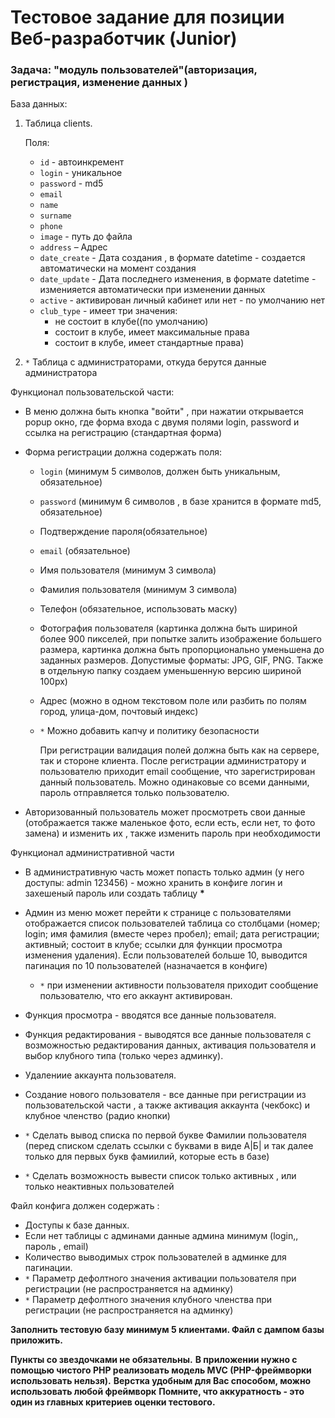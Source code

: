 # Тестовое задание для позиции Веб-разработчик (Junior)

### Задача: "модуль пользователей"(авторизация, регистрация, изменение данных ) ###

База данных:

1. Таблица clients.

    Поля:

      * `id` - автоинкремент
      * `login` - уникальное
      * `password` - md5
      * `email`
      * `name`
      * `surname`
      * `phone`
      * `image` - путь до файла
      * `address` – Адрес
      * `date_create` - Дата создания , в формате datetime - создается автоматически на момент создания
      * `date_update` - Дата последнего изменения, в формате datetime - изменияется автоматически при изменении данных
      * `active` - активирован личный кабинет или нет - по умолчанию нет
      * `club_type` - имеет три значения:
        + не состоит в клубе((по умолчанию)
        + состоит в клубе, имеет максимальные права
        + состоит в клубе, имеет стандартные права)



2. `*` Таблица с администраторами, откуда берутся данные администратора

Функционал пользовательской части:

* В меню должна быть кнопка "войти" , при нажатии открывается popup окно, где форма входа с двумя полями login, password и ссылка на регистрацию (стандартная форма)
* Форма регистрации должна содержать поля:
  + `login` (минимум 5 символов, должен быть уникальным, обязательное)
  + `password` (минимум 6 символов , в базе хранится в формате md5, обязательное)
  + Подтверждение пароля(обязательное)
  + `email` (обязательное)
  + Имя пользователя (минимум 3 символа)
  + Фамилия пользователя (минимум 3 символа)
  + Телефон (обязательное, использовать маску)
  + Фотография пользователя (картинка должна быть шириной более 900 пикселей, при попытке залить изображение большего размера, картинка должна быть пропорционально уменьшена до заданных размеров. Допустимые форматы: JPG, GIF, PNG. Также в отдельную папку создаем уменьшенную версию шириной 100px)
  + Адрес (можно в одном текстовом поле или разбить по полям город, улица-дом, почтовый индекс)
  + `*` Можно добавить капчу и политику безопасности

    При регистрации валидация полей должна быть как на сервере, так и стороне клиента.
    После регистрации администратору и пользователю приходит email сообщение, что зарегистрирован данный пользователь. Можно одинаковые со всеми данными, пароль отправляется только пользователю.

* Авторизованный пользователь может просмотреть свои данные (отображается также маленькое фото, если есть, если нет, то фото замена) и изменить их , также изменить пароль при необходимости

Функционал административной части

* В административную часть может попасть только админ (у него доступы: admin 123456) - можно хранить в конфиге логин и захешеный пароль или создать таблицу **\***
* Админ из меню может перейти к странице с пользователями отображается список пользователей таблица со столбцами (номер; login; имя фамилия (вместе через пробел); email; дата регистрации; активный; состоит в клубе; ссылки для функции просмотра изменения удаления). Если пользователей больше 10, выводится пагинация по 10 пользователей (назначается в конфиге)
  + `*` при изменении активности пользователя приходит сообщение пользователю, что его аккаунт активирован.

* Функция просмотра - вводятся все данные пользователя.
* Функция редактирования - выводятся все данные пользователя с возможностью редактирования данных, активация пользователя и выбор клубного типа (только через админку).
* Удалениие аккаунта пользователя.
* Создание нового пользователя - все данные при регистрации из пользовательской части , а также активация аккаунта (чекбокс) и клубное членство (радио кнопки)

* `*` Сделать вывод списка по первой букве Фамилии пользователя (перед списком сделать ссылки с буквами в виде А|Б| и так далее только для первых букв фамиилий, которые есть в базе)
* `*` Сделать возможность вывести список только активных , или только неактивных пользователей

Файл конфига должен содержать :

* Доступы к базе данных.
* Если нет таблицы с админами данные админа минимум (login,, пароль , email)
* Количество выводимых строк пользователей в админке для пагинации.
* `*` Параметр дефолтного значения активации пользователя при регистрации (не распространяется на админку)
* `*` Параметр дефолтного значения клубного членства при регистрации (не распространяется на админку)

**Заполнить тестовую базу минимум 5 клиентами. Файл с дампом базы приложить.**

**Пункты со звездочками не обязательны.**
**В приложении нужно с помощью чистого PHP реализовать модель MVC (PHP-фреймворки использовать нельзя).**
**Верстка удобным для Вас способом, можно использовать любой фреймворк**
**Помните, что аккуратность - это один из главных критериев оценки тестового.**
